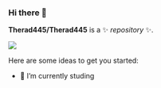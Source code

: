 ### Hi there 👋

**Therad445/Therad445** is a ✨ _repository_ ✨.

![](https://komarev.com/ghpvc/?username=therad445)

Here are some ideas to get you started:
- 🔭 I’m currently studing
